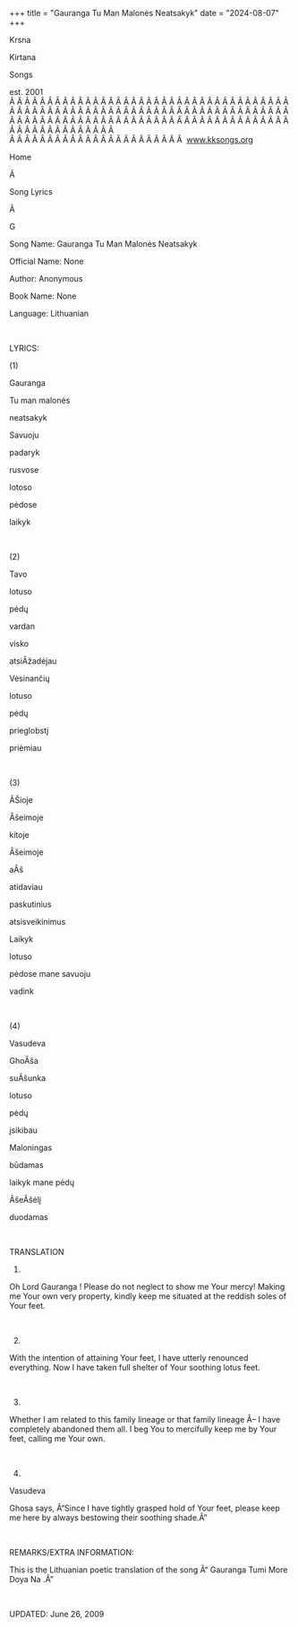 +++ 
title = "Gauranga Tu Man Malonės Neatsakyk"
date = "2024-08-07"
+++

Krsna
 
Kirtana
 
Songs

est. 2001
Â Â Â Â Â Â Â Â Â Â Â Â Â Â Â Â Â Â Â Â Â Â Â Â Â Â Â Â Â Â Â Â Â Â Â Â Â Â Â Â Â Â Â Â Â Â Â Â Â Â Â Â Â Â Â Â Â Â Â Â Â Â Â Â Â Â Â Â Â Â Â Â Â Â Â Â Â Â Â Â Â Â Â Â Â Â Â Â Â Â Â Â Â Â Â Â Â Â Â Â Â Â Â Â Â Â Â Â Â Â Â Â Â Â Â Â Â Â Â Â Â Â Â Â Â  
Â Â Â Â Â Â Â Â Â Â Â Â Â Â Â Â Â Â Â Â Â Â Â  
www.kksongs.org








Home
 
Ã 
 
Song Lyrics
 
Ã 
 
G


Song Name: Gauranga Tu Man
Malonės Neatsakyk




Official Name: None


Author: Anonymous


Book Name: None


Language: 
Lithuanian


 


LYRICS:


(1)


Gauranga
 
Tu
 man 
malonės
 
neatsakyk


Savuoju
 
padaryk
 
rusvose
 
lotoso
 
pėdose
 
laikyk


 


(2)


Tavo
 
lotuso
 
pėdų
 
vardan
 
visko
 
atsiÂžadėjau


Vėsinančių
 
lotuso
 
pėdų
 
prieglobstį
 
priėmiau


 


(3)


ÂŠioje
 
Âšeimoje
 
kitoje
 
Âšeimoje
 
aÂš
 
atidaviau
 
paskutinius


atsisveikinimus


Laikyk
 
lotuso
 
pėdose
 mane 
savuoju
 
vadink


 


(4)


Vasudeva
 
GhoÂša
 
suÂšunka
 
lotuso
 
pėdų
 
įsikibau


Maloningas
 
būdamas
 
laikyk
 mane 
pėdų
 
ÂšeÂšėlį
 
duodamas


 


TRANSLATION


1)
Oh Lord 
Gauranga
! Please do not neglect to show me 
Your
 mercy! Making me 
Your
 own very
property, kindly keep me situated at the reddish soles of Your feet.


 


2)
With the intention of attaining 
Your
 feet, I have
utterly renounced everything. Now I have taken full shelter of 
Your
 soothing lotus feet.


 


3)
Whether I am related to this family lineage or that family lineage Â– I have
completely abandoned them all. I beg 
You
 to mercifully
keep me by Your feet, calling me Your own.


 


4)

Vasudeva
 
Ghosa
 says, Â“Since
I have tightly grasped hold of 
Your
 feet, please keep
me here by always bestowing their soothing shade.Â”


 


REMARKS/EXTRA INFORMATION:


This is the Lithuanian poetic translation of
the song Â“
Gauranga Tumi More Doya Na
.Â”


 


UPDATED:
 June 26, 2009